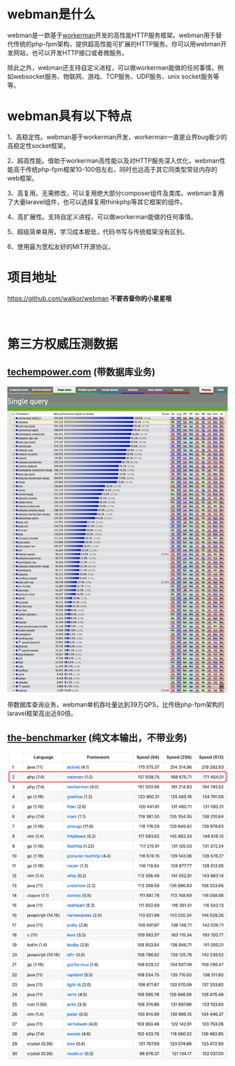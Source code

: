 # webman是什么

webman是一款基于[workerman](https://www.workerman.net)开发的高性能HTTP服务框架。webman用于替代传统的php-fpm架构，提供超高性能可扩展的HTTP服务。你可以用webman开发网站，也可以开发HTTP接口或者微服务。

除此之外，webman还支持自定义进程，可以做workerman能做的任何事情，例如websocket服务、物联网、游戏、TCP服务、UDP服务、unix socket服务等等。

# webman具有以下特点

1、高稳定性。webman基于workerman开发，workerman一直是业界bug极少的高稳定性socket框架。

2、超高性能。借助于workerman高性能以及对HTTP服务深入优化，webman性能高于传统php-fpm框架10-100倍左右，同时也远高于其它同类型常驻内存的web框架。

3、高复用。无需修改，可以复用绝大部分composer组件及类库。webman复用了大量laravel组件，也可以选择复用thinkphp等其它框架的组件。

4、高扩展性。支持自定义进程，可以做workerman能做的任何事情。

5、超级简单易用，学习成本极低，代码书写与传统框架没有区别。

6、使用最为宽松友好的MIT开源协议。

# 项目地址
https://github.com/walkor/webman **不要吝啬你的小星星哦**
<br>
<br>
<br>
# 第三方权威压测数据

## [techempower.com](https://www.techempower.com/benchmarks/#section=data-r20&hw=ph&test=db&l=zik073-sf) (带数据库业务)


![](img/benchmark1.png)

带数据库查询业务，webman单机吞吐量达到39万QPS，比传统php-fpm架构的laravel框架高出近80倍。


## [the-benchmarker](https://github.com/the-benchmarker/web-frameworks) (纯文本输出，不带业务)
![](img/benchmark2.png)

